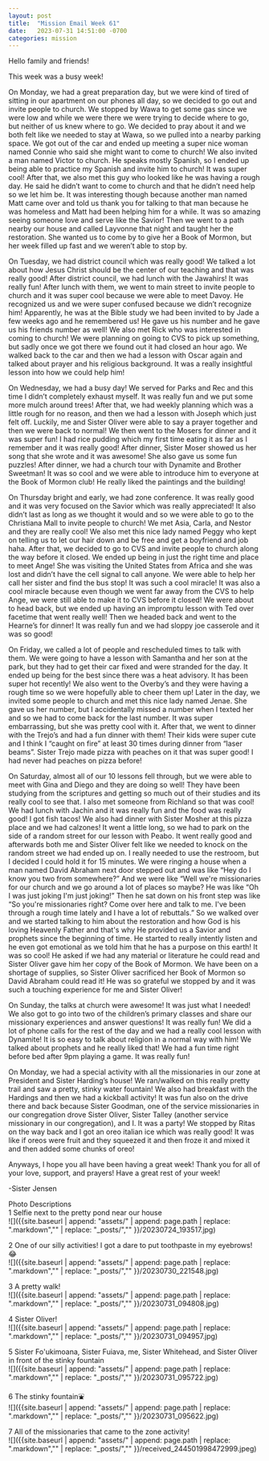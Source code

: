 ```yaml
---
layout: post
title:  "Mission Email Week 61"
date:   2023-07-31 14:51:00 -0700
categories: mission
---
```

Hello family and friends!

This week was a busy week!

On Monday, we had a great preparation day, but we were kind of tired of sitting in our apartment on our phones all day, so we decided to go out and invite people to church. We stopped by Wawa to get some gas since we were low and while we were there we were trying to decide where to go, but neither of us knew where to go. We decided to pray about it and we both felt like we needed to stay at Wawa, so we pulled into a nearby parking space. We got out of the car and ended up meeting a super nice woman named Connie who said she might want to come to church! We also invited a man named Victor to church. He speaks mostly Spanish, so I ended up being able to practice my Spanish and invite him to church! It was super cool! After that, we also met this guy who looked like he was having a rough day. He said he didn’t want to come to church and that he didn’t need help so we let him be. It was interesting though because another man named Matt came over and told us thank you for talking to that man because he was homeless and Matt had been helping him for a while. It was so amazing seeing someone love and serve like the Savior! Then we went to a path nearby our house and called Layvonne that night and taught her the restoration. She wanted us to come by to give her a Book of Mormon, but her week filled up fast and we weren’t able to stop by.

On Tuesday, we had district council which was really good! We talked a lot about how Jesus Christ should be the center of our teaching and that was really good! After district council, we had lunch with the Jawahirs! It was really fun! After lunch with them, we went to main street to invite people to church and it was super cool because we were able to meet Davoy. He recognized us and we were super confused because we didn’t recognize him! Apparently, he was at the Bible study we had been invited to by Jade a few weeks ago and he remembered us! He gave us his number and he gave us his friends number as well! We also met Rick who was interested in coming to church! We were planning on going to CVS to pick up something, but sadly once we got there we found out it had closed an hour ago. We walked back to the car and then we had a lesson with Oscar again and talked about prayer and his religious background. It was a really insightful lesson into how we could help him!

On Wednesday, we had a busy day! We served for Parks and Rec and this time I didn’t completely exhaust myself. It was really fun and we put some more mulch around trees! After that, we had weekly planning which was a little rough for no reason, and then we had a lesson with Joseph which just felt off. Luckily, me and Sister Oliver were able to say a prayer together and then we were back to normal! We then went to the Mosers for dinner and it was super fun! I had rice pudding which my first time eating it as far as I remember and it was really good! After dinner, Sister Moser showed us her song that she wrote and it was awesome! She also gave us some fun puzzles! After dinner, we had a church tour with Dynamite and Brother Sweetman! It was so cool and we were able to introduce him to everyone at the Book of Mormon club! He really liked the paintings and the building!

On Thursday bright and early, we had zone conference. It was really good and it was very focused on the Savior which was really appreciated! It also didn’t last as long as we thought it would and so we were able to go to the Christiana Mall to invite people to church! We met Asia, Carla, and Nestor and they are really cool! We also met this nice lady named Peggy who kept on telling us to let our hair down and be free and get a boyfriend and job haha. After that, we decided to go to CVS and invite people to church along the way before it closed. We ended up being in just the right time and place to meet Ange! She was visiting the United States from Africa and she was lost and didn’t have the cell signal to call anyone. We were able to help her call her sister and find the bus stop! It was such a cool miracle! It was also a cool miracle because even though we went far away from the CVS to help Ange, we were still able to make it to CVS before it closed! We were about to head back, but we ended up having an impromptu lesson with Ted over facetime that went really well! Then we headed back and went to the Hearne’s for dinner! It was really fun and we had sloppy joe casserole and it was so good!

On Friday, we called a lot of people and rescheduled times to talk with them. We were going to have a lesson with Samantha and her son at the park, but they had to get their car fixed and were stranded for the day. It ended up being for the best since there was a heat advisory. It has been super hot recently! We also went to the Overby’s and they were having a rough time so we were hopefully able to cheer them up! Later in the day, we invited some people to church and met this nice lady named Jenae. She gave us her number, but I accidentally missed a number when I texted her and so we had to come back for the last number. It was super embarrassing, but she was pretty cool with it. After that, we went to dinner with the Trejo’s and had a fun dinner with them! Their kids were super cute and I think I “caught on fire” at least 30 times during dinner from “laser beams”. Sister Trejo made pizza with peaches on it that was super good! I had never had peaches on pizza before!

On Saturday, almost all of our 10 lessons fell through, but we were able to meet with Gina and Diego and they are doing so well! They have been studying from the scriptures and getting so much out of their studies and its really cool to see that. I also met someone from Richland so that was cool! We had lunch with Jachin and it was really fun and the food was really good! I got fish tacos! We also had dinner with Sister Mosher at this pizza place and we had calzones! It went a little long, so we had to park on the side of a random street for our lesson with Peabo. It went really good and afterwards both me and Sister Oliver felt like we needed to knock on the random street we had ended up on. I really needed to use the restroom, but I decided I could hold it for 15 minutes. We were ringing a house when a man named David Abraham next door stepped out and was like “Hey do I know you two from somewhere?” And we were like “Well we're missionaries for our church and we go around a lot of places so maybe? He was like “Oh I was just joking I'm just joking!” Then he sat down on his front step was like “So you're missionaries right? Come over here and talk to me. I've been through a rough time lately and I have a lot of rebuttals.” So we walked over and we started talking to him about the restoration and how God is his loving Heavenly Father and that's why He provided us a Savior and prophets since the beginning of time. He started to really intently listen and he even got emotional as we told him that he has a purpose on this earth! It was so cool! He asked if we had any material or literature he could read and Sister Oliver gave him her copy of the Book of Mormon. We have been on a shortage of supplies, so Sister Oliver sacrificed her Book of Mormon so David Abraham could read it! He was so grateful we stopped by and it was such a touching experience for me and Sister Oliver!

On Sunday, the talks at church were awesome! It was just what I needed! We also got to go into two of the children’s primary classes and share our missionary experiences and answer questions! It was really fun! We did a lot of phone calls for the rest of the day and we had a really cool lesson with Dynamite! It is so easy to talk about religion in a normal way with him! We talked about prophets and he really liked that! We had a fun time right before bed after 9pm playing a game. It was really fun!

On Monday, we had a special activity with all the missionaries in our zone at President and Sister Harding’s house! We ran/walked on this really pretty trail and saw a pretty, stinky water fountain! We also had breakfast with the Hardings and then we had a kickball activity! It was fun also on the drive there and back because Sister Goodman, one of the service missionaries in our congregation drove Sister Oliver, Sister Talley (another service missionary in our congregation), and I. It was a party! We stopped by Ritas on the way back and I got an oreo italian ice which was really good! It was like if oreos were fruit and they squeezed it and then froze it and mixed it and then added some chunks of oreo!

Anyways, I hope you all have been having a great week! Thank you for all of your love, support, and prayers! Have a great rest of your week!

-Sister Jensen

Photo Descriptions  
1 Selfie next to the pretty pond near our house    
![]({{site.baseurl | append: "assets/" | append:  page.path | replace: ".markdown","" | replace: "_posts/",""  }}/20230724_193517.jpg)

2 One of our silly activities! I got a dare to put toothpaste in my eyebrows! 😂     
![]({{site.baseurl | append: "assets/" | append:  page.path | replace: ".markdown","" | replace: "_posts/",""  }}/20230730_221548.jpg)

3 A pretty walk!    
![]({{site.baseurl | append: "assets/" | append:  page.path | replace: ".markdown","" | replace: "_posts/",""  }}/20230731_094808.jpg)

4 Sister Oliver!    
![]({{site.baseurl | append: "assets/" | append:  page.path | replace: ".markdown","" | replace: "_posts/",""  }}/20230731_094957.jpg)

5 Sister Fo'ukimoana, Sister Fuiava, me, Sister Whitehead, and Sister Oliver in front of the stinky fountain    
![]({{site.baseurl | append: "assets/" | append:  page.path | replace: ".markdown","" | replace: "_posts/",""  }}/20230731_095722.jpg)

6 The stinky fountain⛲️     
![]({{site.baseurl | append: "assets/" | append:  page.path | replace: ".markdown","" | replace: "_posts/",""  }}/20230731_095622.jpg)

7 All of the missionaries that came to the zone activity!    
![]({{site.baseurl | append: "assets/" | append:  page.path | replace: ".markdown","" | replace: "_posts/",""  }}/received_244501998472999.jpeg)
